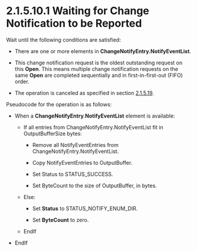<html dir="LTR" xmlns:mshelp="http://msdn.microsoft.com/mshelp" xmlns:ddue="http://ddue.schemas.microsoft.com/authoring/2003/5" xmlns:xlink="http://www.w3.org/1999/xlink" xmlns:tool="http://www.microsoft.com/tooltip">
    <head>
        <meta http-equiv="Content-Type" content="text/html; CHARSET=utf-8"></meta>
        <meta name="save" content="history"></meta>
        <title>2.1.5.10.1 Waiting for Change Notification to be Reported</title>
        <xml>
            <mshelp:toctitle title="2.1.5.10.1 Waiting for Change Notification to be Reported"></mshelp:toctitle>
            <mshelp:rltitle title="[MS-FSA]: Waiting for Change Notification to be Reported"></mshelp:rltitle>
            <mshelp:keyword index="A" term="dd20655d-5ea7-4f49-9ab5-b95c95a78df7"></mshelp:keyword>
            <mshelp:attr name="DCSext.ContentType" value="open specification"></mshelp:attr>
            <mshelp:attr name="AssetID" value="dd20655d-5ea7-4f49-9ab5-b95c95a78df7"></mshelp:attr>
            <mshelp:attr name="TopicType" value="kbRef"></mshelp:attr>
            <mshelp:attr name="DCSext.Title" value="[MS-FSA]: Waiting for Change Notification to be Reported" />
        </xml>
    </head>
    <body>
        <div id="header">
            <h1 class="heading">2.1.5.10.1 Waiting for Change Notification to be Reported</h1>
        </div>
        <div id="mainSection">
            <div id="mainBody">
                <div id="allHistory" class="saveHistory"></div>
                <div id="sectionSection0" class="section" name="collapseableSection">
                    

<p>Wait until the following conditions are satisfied:</p>

<ul><li><p><span><span> 
</span></span>There are one or more elements in <b>ChangeNotifyEntry.NotifyEventList</b>.</p>

</li><li><p><span><span> 
</span></span>This change notification request is the oldest outstanding
request on this <b>Open</b>. This means multiple change notification requests
on the same <b>Open</b> are completed sequentially and in first-in-first-out
(FIFO) order.</p>

</li><li><p><span><span> 
</span></span>The operation is canceled as specified in section <a href="b8f2c9fd-ec06-496c-b0aa-f3c1ed5853a0.html">2.1.5.19</a>.</p>

</li></ul><p>Pseudocode for the operation is as follows:</p>

<ul><li><p><span><span> 
</span></span>When a <b>ChangeNotifyEntry</b>.<b>NotifyEventList</b> element is
available:</p>

<ul><li><p><span><span>  </span></span>If
all entries from ChangeNotifyEntry.NotifyEventList fit in OutputBufferSize
bytes:</p>

<ul><li><p><span><span> 
</span></span>Remove all NotifyEventEntries from
ChangeNotifyEntry.NotifyEventList.</p>

</li><li><p><span><span> 
</span></span>Copy NotifyEventEntries to OutputBuffer.</p>

</li><li><p><span><span> 
</span></span>Set Status to STATUS_SUCCESS.</p>

</li><li><p><span><span> 
</span></span>Set ByteCount to the size of OutputBuffer, in bytes.</p>

</li></ul></li><li><p><span><span>  </span></span>Else:</p>

<ul><li><p><span><span> 
</span></span>Set <b>Status</b> to STATUS_NOTIFY_ENUM_DIR.</p>

</li><li><p><span><span> 
</span></span>Set <b>ByteCount</b> to zero.</p>

</li></ul></li><li><p><span><span>  </span></span>EndIf</p>

</li></ul></li><li><p><span><span> 
</span></span>EndIf</p>

</li></ul>
                </div>
            </div>
        </div>
    </body>
</html>